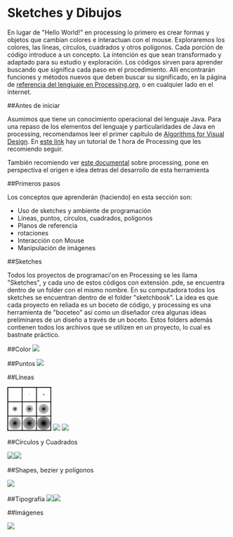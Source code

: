 # Sketches y Dibujos

En lugar de "Hello World!" en processing lo primero  es crear formas y objetos que cambian colores e interactuan con el mouse.  Exploraremos los colores, las líneas, círculos, cuadrados y otros polígonos.  Cada porción de código introduce a un concepto. La intención es que sean transformado y adaptado para su estudio y exploración. Los códigos sirven para aprender buscando que significa cada paso en el procedimiento.  Allí encontrarán funciones y métodos nuevos que deben buscar su significado, en la página de [referencia del lengiuaje en Processing.org](https://processing.org/reference/), o en cualquier lado en el internet.

##Antes de iniciar

Asumimos que tiene un conocimiento operacional del lenguaje Java. Para una repaso de los elementos del lenguaje y particularidades de Java en processing, recomendamos leer el primer capítulo de [Algorithms for Visual Design](https://drive.google.com/file/d/0B4HO-XVhuYRSV0xmQXhRc24xM1U/view?usp=sharing). En [este link](http://hello.processing.org/) hay un tutorial de 1 hora de Processing que les recomiendo seguir.

También recomiendo ver [este documental](https://vimeo.com/60731302) sobre processing, pone en perspectiva el origen e idea detras del desarrollo de esta herramienta

##Primeros pasos 

Los conceptos que aprenderán (haciendo) en esta sección son:

* Uso de sketches y ambiente de programación
* Líneas, puntos, círculos, cuadrados, polígonos
* Planos de referencia
* rotaciones
* Interacción con Mouse
* Manipulación de imágenes 

##Sketches

Todos los proyectos de programaci'on en Processing se les llama "Sketches", y cada uno de estos códigos con extensión .pde, se encuentra dentro de un folder con el mismo nombre.  En su computadora todos los sketches se encuentran dentro de el folder "sketchbook".  La idea es que cada proyecto en reliada es un boceto de código, y processing es una herramienta de "boceteo" así como un diseñador crea algunas ideas preliminares de un diseño a través de un boceto.  Estos folders además contienen todos los archivos que se utilizen en un proyecto, lo cual es bastnate práctico.


##Color
<img src="https://github.com/ProcessingTEC/Sketches-y-Dibujos/blob/master/P_S1_color1/IMG_8945.JPG" width="100">

##Puntos
<img src="https://github.com/ProcessingTEC/Sketches-y-Dibujos/blob/master/P_S1_Points1/0600.jpg" width="100">

##Líneas

<img src="https://github.com/ProcessingTEC/Formas/blob/master/P_S1_Lines1/IMG_8903.JPG" width="100">
<img src="https://github.com/ProcessingTEC/Sketches-y-Dibujos/blob/master/P_S1_Lines2/lines2.png" width="100">
<img src="https://github.com/ProcessingTEC/Sketches-y-Dibujos/blob/master/P_S1_Lines3/line3.png" width="100">


##Círculos y Cuadrados

<img src="https://github.com/ProcessingTEC/Sketches-y-Dibujos/blob/master/P_S1_Circle1/circle.png" width="100"><img src="https://github.com/ProcessingTEC/Sketches-y-Dibujos/blob/master/P_S1_rect1/rect.png" width="100">

##Shapes, bezier y polígonos

<img src="https://github.com/ProcessingTEC/Sketches-y-Dibujos/blob/master/P_S1_Bezier1/bezier.png" width="100">


##Tipografía
<img src="https://github.com/ProcessingTEC/Sketches-y-Dibujos/blob/master/P_S1_Font1/font1.png" width="100"><img src="https://github.com/ProcessingTEC/Sketches-y-Dibujos/blob/master/P_S1_Font2/font2.png" width="100">

##Imágenes

<img src="https://github.com/ProcessingTEC/Sketches-y-Dibujos/blob/master/P_S1_WebCam1/0014.jpg" width="100">


